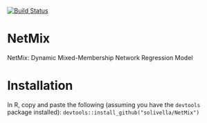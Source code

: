 [![Build Status](https://travis-ci.com/solivella/NetMix.svg?branch=master)](https://travis-ci.com/solivella/NetMix)
# NetMix
NetMix: Dynamic Mixed-Membership Network Regression Model

# Installation
In R, copy and paste the following (assuming you have the `devtools` package installed):
`devtools::install_github("solivella/NetMix")`
